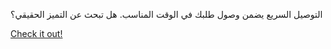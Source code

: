 التوصيل السريع يضمن وصول طلبك في الوقت المناسب. هل تبحث عن التميز الحقيقي؟

[Check it out!](https://www.facebook.com/share/17TW2PL6Tj/)